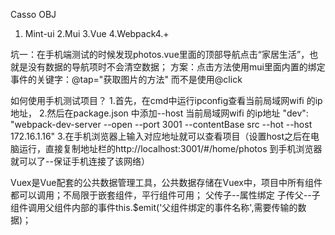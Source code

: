 Casso OBJ


1. Mint-ui
2.Mui
3.Vue
4.Webpack4.+


坑一：在手机端测试的时候发现photos.vue里面的顶部导航点击“家居生活”，也就是没有数据的导航项时不会清空数据；
方案：点击方法使用mui里面内置的绑定事件的关键字：@tap="获取图片的方法" 而不是使用@click

如何使用手机测试项目？
    1.首先，在cmd中运行ipconfig查看当前局域网wifi 的ip地址，
    2.然后在package.json 中添加--host 当前局域网wifi 的ip地址
        "dev": "webpack-dev-server --open --port 3001 --contentBase src --hot --host 172.16.1.16"
    3.在手机浏览器上输入对应地址就可以查看项目（设置host之后在电脑运行，直接复制地址栏的http://localhost:3001/#/home/photos 到手机浏览器就可以了--保证手机连接了该网络）


Vuex是Vue配套的公共数据管理工具，公共数据存储在Vuex中，项目中所有组件都可以调用；不局限于嵌套组件，平行组件可用；
父传子--属性绑定
子传父--子组件调用父组件内部的事件this.$emit('父组件绑定的事件名称',需要传输的数据)；